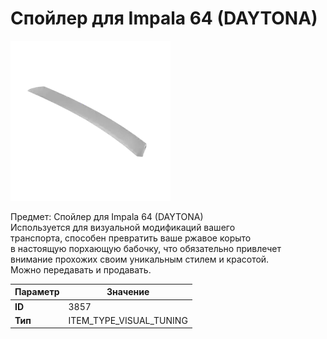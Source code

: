 # Спойлер для Impala 64 (DAYTONA)

![Item Image](../img/3857.webp?raw=true)

Предмет: Спойлер для Impala 64 (DAYTONA)<br>Используется для визуальной модификаций вашего<br>транспорта, способен превратить ваше ржавое корыто<br>в настоящую порхающую бабочку, что обязательно привлечет<br>внимание прохожих своим уникальным стилем и красотой.<br>Можно передавать и продавать.


| Параметр | Значение |
|----------|----------|
| **ID** | 3857 |
| **Тип** | ITEM_TYPE_VISUAL_TUNING |

